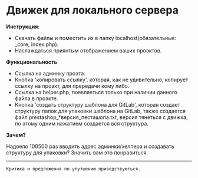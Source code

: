# Движек для локального сервера

**Инструкция:**
* Скачать файлы и поместить их в папку localhost(обязательные: _core, index.php).
* Наслаждаться приянтым отображением ваших проэктов.


**Функциональность**

* Сcылка на админку проэта.
* Кнопка 'копировать ссылку', которая, как не удивительно, копирует ссылку на проэкт, для прередачи кому либо.
* Cсылка на helper.php, появляеться только при наличии данного файла в проэкте.
* Кнопка 'создать структуру шаблона для GitLab', которая создает структуру папок для упаковки шаблона на GitLab,
  также создается файл prestashop_*версия_песташопа.txt, версия тянеться с движка, по этому одним нажатием создается вся структура.


**Зачем?**

Надоело 100500 раз вводить адрес админки/хелпера и создавать структуру для упаковки? Значить вам это понравиться.

***
`Критика и предложения по улутшению приведствуються.`